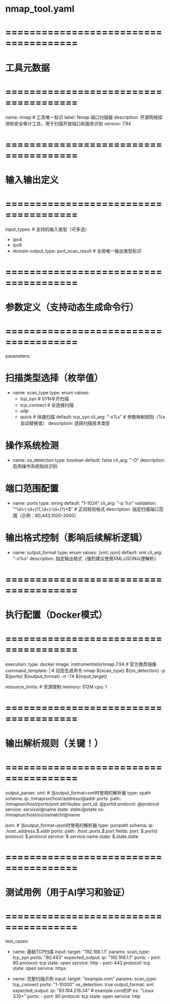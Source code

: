 # nmap_tool.yaml
# ======================================
# 工具元数据
# ======================================
name: nmap  # 工具唯一标识
label: Nmap 端口扫描器
description: 开源网络探测和安全审计工具，用于扫描开放端口和服务识别
version: 7.94

# ======================================
# 输入输出定义
# ======================================
input_types:  # 支持的输入类型（可多选）
  - ipv4
  - ipv6
  - domain
output_type: port_scan_result  # 全局唯一输出类型标识

# ======================================
# 参数定义（支持动态生成命令行）
# ======================================
parameters:
  # 扫描类型选择（枚举值）
  - name: scan_type
    type: enum
    values: 
      - tcp_syn    # SYN半开扫描
      - tcp_connect  # 全连接扫描
      - udp
      - quick       # 快速扫描
    default: tcp_syn
    cli_arg: "-s%s"  # 参数映射规则（%s自动替换值）
    description: 选择扫描技术类型

  # 操作系统检测
  - name: os_detection
    type: boolean
    default: false
    cli_arg: "-O"
    description: 启用操作系统指纹识别

  # 端口范围配置
  - name: ports
    type: string
    default: "1-1024"
    cli_arg: "-p %s"
    validation: "^\\d+(-\\d+)?(,\\d+(-\\d+)?)*$"  # 正则校验格式
    description: 指定扫描端口范围（示例：80,443,1000-2000）

  # 输出格式控制（影响后续解析逻辑）
  - name: output_format
    type: enum
    values: [xml, json]
    default: xml
    cli_arg: "-o%s"
    description: 指定输出格式（强烈建议使用XML/JSON以便解析）

# ======================================
# 执行配置（Docker模式）
# ======================================
execution:
  type: docker
  image: instrumentisto/nmap:7.94  # 官方推荐镜像
  command_template: |  # 动态生成命令
    nmap ${scan_type} ${os_detection} 
    -p ${ports} ${output_format} 
    -n -T4 ${input_target}

  resource_limits:  # 资源限制
    memory: 512M
    cpu: 1

# ======================================
# 输出解析规则（关键！）
# ======================================
output_parser:
  xml:  # 当output_format=xml时使用的解析器
    type: xpath
    schema:
      ip: /nmaprun/host/address/@addr
      ports: 
        path: /nmaprun/host/ports/port
        attributes:
          port_id: @portid
          protocol: @protocol
          service: service/@name
          state: state/@state
      os: /nmaprun/host/os/osmatch/@name
  
  json:  # 当output_format=json时使用的解析器
    type: jsonpath
    schema:
      ip: $.host.$.address.$.addr
      ports: 
        path: $.host.$.ports.$.port
        fields:
          port: $.portid
          protocol: $.protocol
          service: $.service.name
          state: $.state.state

# ======================================
# 测试用例（用于AI学习和验证）
# ======================================
test_cases:
  - name: 基础TCP扫描
    input: 
      target: "192.168.1.1"
      params:
        scan_type: tcp_syn
        ports: "80,443"
    expected_output:
      ip: "192.168.1.1"
      ports:
        - port: 80
          protocol: tcp
          state: open
          service: http
        - port: 443
          protocol: tcp  
          state: open
          service: https

  - name: 完整扫描示例
    input: 
      target: "example.com"
      params:
        scan_type: tcp_connect
        ports: "1-10000"
        os_detection: true
        output_format: xml
    expected_output:
      ip: "93.184.216.34"  # example.com的IP
      os: "Linux 3.10+"
      ports: 
        - port: 80
          protocol: tcp
          state: open
          service: http
